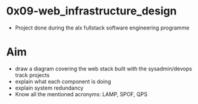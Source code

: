 # 0x09-web_infrastructure_design
- Project done during the alx fullstack software engineering programme

# Aim
- draw a diagram covering the web stack built with the sysadmin/devops track projects
- explain what each component is doing
- explain system redundancy
- Know all the mentioned acronyms: LAMP, SPOF, QPS
